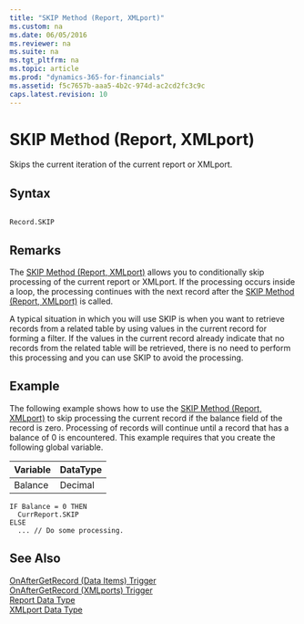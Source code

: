 ```yaml
---
title: "SKIP Method (Report, XMLport)"
ms.custom: na
ms.date: 06/05/2016
ms.reviewer: na
ms.suite: na
ms.tgt_pltfrm: na
ms.topic: article
ms.prod: "dynamics-365-for-financials"
ms.assetid: f5c7657b-aaa5-4b2c-974d-ac2cd2fc3c9c
caps.latest.revision: 10
---
```

# SKIP Method (Report, XMLport)
Skips the current iteration of the current report or XMLport.  
  
## Syntax  
  
```  
  
Record.SKIP  
```  
  
## Remarks  
 The [SKIP Method \(Report, XMLport\)](devenv-SKIP-Method-Report--XMLport.md) allows you to conditionally skip processing of the current report or XMLport. If the processing occurs inside a loop, the processing continues with the next record after the [SKIP Method \(Report, XMLport\)](devenv-SKIP-Method-Report--XMLport.md) is called.  
  
 A typical situation in which you will use SKIP is when you want to retrieve records from a related table by using values in the current record for forming a filter. If the values in the current record already indicate that no records from the related table will be retrieved, there is no need to perform this processing and you can use SKIP to avoid the processing.  
  
## Example  
 The following example shows how to use the [SKIP Method \(Report, XMLport\)](devenv-SKIP-Method-Report--XMLport.md) to skip processing the current record if the balance field of the record is zero. Processing of records will continue until a record that has a balance of 0 is encountered. This example requires that you create the following global variable.  
  
|Variable|DataType|  
|--------------|--------------|  
|Balance|Decimal|  
  
```  
IF Balance = 0 THEN  
  CurrReport.SKIP  
ELSE  
  ... // Do some processing.  
```  
  
## See Also  
 [OnAfterGetRecord \(Data Items\) Trigger](OnAfterGetRecord--Data-Items--Trigger.md)   
 [OnAfterGetRecord \(XMLports\) Trigger](OnAfterGetRecord--XMLports--Trigger.md)   
 [Report Data Type](Report-Data-Type.md)   
 [XMLport Data Type](XMLport-Data-Type.md)